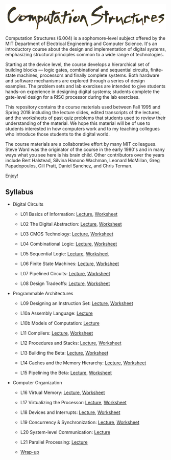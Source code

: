 <p align="center"><img src="title.png?raw=true"/></p>

Computation Structures (6.004) is a sophomore-level subject offered by
the MIT Department of Electrical Engineering and Computer Science.
It's an introductory course about the design and implementation of
digital systems, emphasizing structural principles common to a wide
range of technologies.

Starting at the device level, the course develops a hierarchical set
of building blocks — logic gates, combinational and sequential
circuits, finite-state machines, processors and finally complete
systems. Both hardware and software mechanisms are explored through a
series of design examples. The problem sets and lab exercises are
intended to give students hands-on experience in designing digital
systems; students complete the gate-level design for a RISC processor
during the lab exercises.

This repository contains the course materials used between Fall 1995 and
Spring 2018 including the lecture slides, edited transcripts of the
lectures, and the worksheets of past quiz problems that students used
to review their understanding of the material.  We hope this material
will be of use to students interested in how computers work and to my
teaching collegues who introduce those students to the digital world.

The course materials are a collaborative effort by many MIT
colleagues.  Steve Ward was the originator of the course in the early
1980's and in many ways what you see here is his brain child.  Other
contributors over the years include Bert Halstead, Silvina Hanono
Wachman, Leonard McMillan, Greg Papadopoulos, Gill Pratt, Daniel
Sanchez, and Chris Terman.

Enjoy!

## Syllabus

* Digital Circuits

  * L01 Basics of Information: <a href="lecture_notes/L01_Basics_of_Information.md">Lecture</a>, <a href="worksheets/pdfs/L01_worksheet.pdf">Worksheet</a>

  * L02 The Digital Abstraction: <a href="lecture_notes/L02_The_Digital_Abstraction.md">Lecture</a>, <a href="worksheets/pdfs/L02_worksheet.pdf">Worksheet</a>

  * L03 CMOS Technology: <a href="lecture_notes/L03_CMOS_Technology.md">Lecture</a>, <a href="worksheets/pdfs/L03_worksheet.pdf">Worksheet</a>

  * L04 Combinational Logic: <a href="lecture_notes/L04_Combinational_Logic.md">Lecture</a>, <a href="worksheets/pdfs/L04_worksheet.pdf">Worksheet</a>

  * L05 Sequential Logic: <a href="lecture_notes/L05_Sequential_Logic.md">Lecture</a>, <a href="worksheets/pdfs/L05_worksheet.pdf">Worksheet</a>

  * L06 Finite State Machines: <a href="lecture_notes/L06_Finite_State_Machines.md">Lecture</a>, <a href="worksheets/pdfs/L06_worksheet.pdf">Worksheet</a>

  * L07 Pipelined Circuits: <a href="lecture_notes/L07_Pipelined_Circuits.md">Lecture</a>, <a href="worksheets/pdfs/L07_worksheet.pdf">Worksheet</a>

  * L08 Design Tradeoffs: <a href="lecture_notes/L08_Design_Tradeoffs.md">Lecture</a>, <a href="worksheets/pdfs/L08_worksheet.pdf">Worksheet</a>

* Programmable Architectures

  * L09 Designing an Instruction Set: <a href="lecture_notes/L09_Designing_an_Instruction_Set.md">Lecture</a>, <a href="worksheets/pdfs/L09_worksheet.pdf">Worksheet</a>

  * L10a Assembly Language: <a href="lecture_notes/L10a_Assembly_Language.md">Lecture</a>

  * L10b Models of Computation: <a href="lecture_notes/L10b_Models_of_Computation.md">Lecture</a>

  * L11 Compilers: <a href="lecture_notes/L11_Compilers.md">Lecture</a>, <a href="worksheets/pdfs/L11_worksheet.pdf">Worksheet</a>

  * L12 Procedures and Stacks: <a href="lecture_notes/L12_Procedures_and_Stacks.md">Lecture</a>, <a href="worksheets/pdfs/L12_worksheet.pdf">Worksheet</a>

  * L13 Building the Beta: <a href="lecture_notes/L13_Building_the_Beta.md">Lecture</a>, <a href="worksheets/pdfs/L13_worksheet.pdf">Worksheet</a>

  * L14 Caches and the Memory Hierarchy: <a href="lecture_notes/L14_Caches_and_the_Memory_Hierarchy.md">Lecture</a>, <a href="worksheets/pdfs/L14_worksheet.pdf">Worksheet</a>

  * L15 Pipelining the Beta: <a href="lecture_notes/L15_Pipelining_the_Beta.md">Lecture</a>, <a href="worksheets/pdfs/L15_worksheet.pdf">Worksheet</a>

* Computer Organization

  * L16 Virtual Memory: <a href="lecture_notes/L16_Virtual_Memory.md">Lecture</a>, <a href="worksheets/pdfs/L16_worksheet.pdf">Worksheet</a>

  * L17 Virtualizing the Processor: <a href="lecture_notes/L17_Virtualizing_the_Processor.md">Lecture</a>, <a href="worksheets/pdfs/L17_worksheet.pdf">Worksheet</a>

  * L18 Devices and Interrupts: <a href="lecture_notes/L18_Devices_and_Interrupts.md">Lecture</a>, <a href="worksheets/pdfs/L18_worksheet.pdf">Worksheet</a>

  * L19 Concurrency & Synchronization: <a href="lecture_notes/L19_Concurrency_and_Synchronization.md">Lecture</a>, <a href="worksheets/pdfs/L19_worksheet.pdf">Worksheet</a>

  * L20 System-level Communication: <a href="lecture_notes/L20_System_level_Communication.md">Lecture</a>

  * L21 Parallel Processing: <a href="lecture_notes/L21_Parallel_Processing.md">Lecture</a>

  * <a href="Wrap_up.md">Wrap-up</a>
